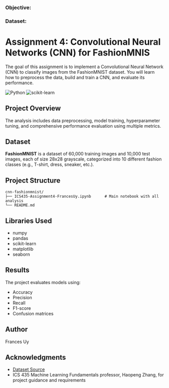 
### Objective: 


### Dataset: 








# Assignment 4: Convolutional Neural Networks (CNN) for FashionMNIS

The goal of this assignment is to implement a Convolutional Neural Network (CNN)
to classify images from the FashionMNIST dataset. You will learn how to preprocess the data,
build and train a CNN, and evaluate its performance.

![Python](https://img.shields.io/badge/python-3.x-blue.svg)
![scikit-learn](https://img.shields.io/badge/scikit--learn-latest-orange.svg)

## Project Overview

The analysis includes data preprocessing, model training, hyperparameter tuning, and comprehensive performance evaluation using multiple metrics.

## Dataset

**FashionMNIST** is a dataset of 60,000 training images and 10,000 test images, each of
size 28x28 grayscale, categorized into 10 different fashion classes (e.g., T-shirt, dress, sneaker,
etc.).

## Project Structure

```
cnn-fashionmnist/
├── ICS435-Assignment4-FrancesUy.ipynb      # Main notebook with all analysis
└── README.md
```

## Libraries Used

- numpy
- pandas
- scikit-learn
- matplotlib
- seaborn

## Results

The project evaluates models using:
- Accuracy
- Precision
- Recall
- F1-score
- Confusion matrices

## Author

Frances Uy

## Acknowledgments

- [Dataset Source](https://www.tensorflow.org/datasets/catalog/fashion_mnist)
- ICS 435 Machine Learning Fundamentals professor, Haopeng Zhang, for project guidance and requirements

